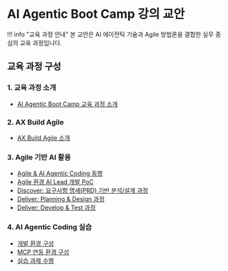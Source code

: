 # AI Agentic Boot Camp 강의 교안

!!! info "교육 과정 안내"
    본 교안은 AI 에이전틱 기술과 Agile 방법론을 결합한 실무 중심의 교육 과정입니다.

## 교육 과정 구성

### 1. 교육 과정 소개
- [AI Agentic Boot Camp 교육 과정 소개](doc-introduction/course-overview.md)

### 2. AX Build Agile
- [AX Build Agile 소개](doc-agile/ax-build-intro.md)

### 3. Agile 기반 AI 활용
- [Agile & AI Agentic Coding 동행](doc-agile-ai-lead/agile-ai-coding.md)
- [Agile 환경 AI Lead 개발 PoC](doc-agile-ai-lead/ai-lead-poc.md)
- [Discover: 요구사항 명세(PRD) 기반 분석/설계 과정](docs/doc-agile-ai-lead/discover-prd/index.md)
- [Deliver: Planning & Design 과정](doc-agile-ai-lead/deliver-planning.md)
- [Deliver: Develop & Test 과정](doc-agile-ai-lead/deliver-develop.md)

### 4. AI Agentic Coding 실습
- [개발 환경 구성](doc-hands-on/dev-environment.md)
- [MCP 연동 환경 구성](doc-hands-on/mcp-setup.md)
- [실습 과제 수행](doc-hands-on/practice-tasks.md)
